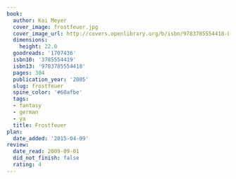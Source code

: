 ```yaml
---
book:
  author: Kai Meyer
  cover_image: frostfeuer.jpg
  cover_image_url: http://covers.openlibrary.org/b/isbn/9783785554418-L.jpg
  dimensions:
    height: 22.0
  goodreads: '1707436'
  isbn10: '3785554419'
  isbn13: '9783785554418'
  pages: 304
  publication_year: '2005'
  slug: frostfeuer
  spine_color: '#60afbe'
  tags:
  - fantasy
  - german
  - ya
  title: Frostfeuer
plan:
  date_added: '2015-04-09'
review:
  date_read: 2009-09-01
  did_not_finish: false
  rating: 4
---
```

